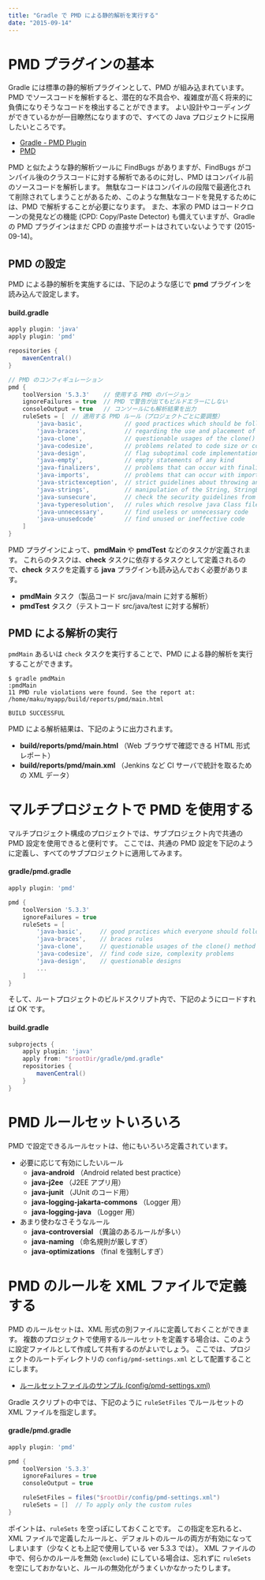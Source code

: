 ```yaml
---
title: "Gradle で PMD による静的解析を実行する"
date: "2015-09-14"
---
```


PMD プラグインの基本
====

Gradle には標準の静的解析プラグインとして、PMD が組み込まれています。
PMD でソースコードを解析すると、潜在的な不具合や、複雑度が高く将来的に負債になりそうなコードを検出することができます。
よい設計やコーディングができているかが一目瞭然になりますので、すべての Java プロジェクトに採用したいところです。

* [Gradle - PMD Plugin](https://docs.gradle.org/current/userguide/pmd_plugin.html)
* [PMD](https://pmd.github.io/)

PMD と似たような静的解析ツールに FindBugs がありますが、FindBugs がコンパイル後のクラスコードに対する解析であるのに対し、PMD はコンパイル前のソースコードを解析します。
無駄なコードはコンパイルの段階で最適化されて削除されてしまうことがあるため、このような無駄なコードを発見するためには、PMD で解析することが必要になります。
また、本家の PMD はコードクローンの発見などの機能 (CPD: Copy/Paste Detector) も備えていますが、Gradle の PMD プラグインはまだ CPD の直接サポートはされていないようです (2015-09-14)。


PMD の設定
----

PMD による静的解析を実施するには、下記のような感じで **pmd** プラグインを読み込んで設定します。

#### build.gradle
```groovy
apply plugin: 'java'
apply plugin: 'pmd'

repositories {
    mavenCentral()
}

// PMD のコンフィギュレーション
pmd {
    toolVersion '5.3.3'    // 使用する PMD のバージョン
    ignoreFailures = true  // PMD で警告が出てもビルドエラーにしない
    consoleOutput = true   // コンソールにも解析結果を出力
    ruleSets = [  // 適用する PMD ルール（プロジェクトごとに要調整）
        'java-basic',            // good practices which should be followed
        'java-braces',           // regarding the use and placement of braces
        'java-clone',            // questionable usages of the clone() method
        'java-codesize',         // problems related to code size or complexity
        'java-design',           // flag suboptimal code implementations
        'java-empty',            // empty statements of any kind
        'java-finalizers',       // problems that can occur with finalizers
        'java-imports',          // problems that can occur with import statements
        'java-strictexception',  // strict guidelines about throwing and catching exceptions
        'java-strings',          // manipulation of the String, StringBuffer, or StringBuilder instances
        'java-sunsecure',        // check the security guidelines from Sun
        'java-typeresolution',   // rules which resolve java Class files for comparison
        'java-unnecessary',      // find useless or unnecessary code
        'java-unusedcode'        // find unused or ineffective code
    ]
}
```

PMD プラグインによって、**pmdMain** や **pmdTest** などのタスクが定義されます。
これらのタスクは、**check** タスクに依存するタスクとして定義されるので、**check** タスクを定義する **java** プラグインも読み込んでおく必要があります。

* **pmdMain** タスク（製品コード src/java/main に対する解析）
* **pmdTest** タスク（テストコード src/java/test に対する解析）

PMD による解析の実行
----
`pmdMain` あるいは `check` タスクを実行することで、PMD による静的解析を実行することができます。

```
$ gradle pmdMain
:pmdMain
11 PMD rule violations were found. See the report at: /home/maku/myapp/build/reports/pmd/main.html

BUILD SUCCESSFUL
```

PMD による解析結果は、下記のように出力されます。

* **build/reports/pmd/main.html** （Web ブラウザで確認できる HTML 形式レポート）
* **build/reports/pmd/main.xml** （Jenkins など CI サーバで統計を取るための XML データ）


マルチプロジェクトで PMD を使用する
====
マルチプロジェクト構成のプロジェクトでは、サブプロジェクト内で共通の PMD 設定を使用できると便利です。
ここでは、共通の PMD 設定を下記のように定義し、すべてのサブプロジェクトに適用してみます。

#### gradle/pmd.gradle

```groovy
apply plugin: 'pmd'

pmd {
    toolVersion '5.3.3'
    ignoreFailures = true
    ruleSets = [
        'java-basic',     // good practices which everyone should follow
        'java-braces',    // braces rules
        'java-clone',     // questionable usages of the clone() method
        'java-codesize',  // find code size, complexity problems
        'java-design',    // questionable designs
        ...
    ]
}
```

そして、ルートプロジェクトのビルドスクリプト内で、下記のようにロードすれば OK です。

#### build.gradle

```groovy
subprojects {
    apply plugin: 'java'
    apply from: "$rootDir/gradle/pmd.gradle"
    repositories {
        mavenCentral()
    }
}
```

PMD ルールセットいろいろ
====

PMD で設定できるルールセットは、他にもいろいろ定義されています。

* 必要に応じて有効にしたいルール
  * **java-android**  （Android related best practice）
  * **java-j2ee**  （J2EE アプリ用）
  * **java-junit**  （JUnit のコード用）
  * **java-logging-jakarta-commons**  （Logger 用）
  * **java-logging-java**  （Logger 用）
* あまり使わなさそうなルール
  * **java-controversial**  （異論のあるルールが多い）
  * **java-naming**  （命名規則が厳しすぎ）
  * **java-optimizations**  （final を強制しすぎ）


PMD のルールを XML ファイルで定義する
====

PMD のルールセットは、XML 形式の別ファイルに定義しておくことができます。
複数のプロジェクトで使用するルールセットを定義する場合は、このように設定ファイルとして作成して共有するのがよいでしょう。
ここでは、プロジェクトのルートディレクトリの `config/pmd-settings.xml` として配置することにします。

* [ルールセットファイルのサンプル (config/pmd-settings.xml)](pmd-settings.xml)

Gradle スクリプトの中では、下記のように `ruleSetFiles` でルールセットの XML ファイルを指定します。

#### gradle/pmd.gradle

```groovy
apply plugin: 'pmd'

pmd {
    toolVersion '5.3.3'
    ignoreFailures = true
    consoleOutput = true

    ruleSetFiles = files("$rootDir/config/pmd-settings.xml")
    ruleSets = []  // To apply only the custom rules
}
```

ポイントは、`ruleSets` を空っぽにしておくことです。
この指定を忘れると、XML ファイルで定義したルールと、デフォルトのルールの両方が有効になってしまいます（少なくとも上記で使用している ver 5.3.3 では）。
XML ファイルの中で、何らかのルールを無効 (`exclude`) にしている場合は、忘れずに `ruleSets` を空にしておかないと、ルールの無効化がうまくいかなかったりします。

